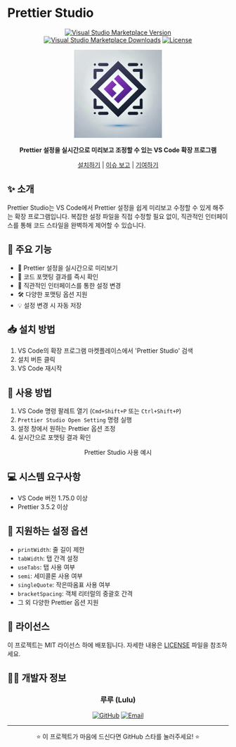 # Prettier Studio

<div align="center">

[![Visual Studio Marketplace Version](https://img.shields.io/visual-studio-marketplace/v/PrestigeLulu.prettier-studio?style=flat-square&label=VS%20Marketplace&logo=visual-studio-code)](https://marketplace.visualstudio.com/items?itemName=PrestigeLulu.prettier-studio)
[![Visual Studio Marketplace Downloads](https://img.shields.io/visual-studio-marketplace/d/PrestigeLulu.prettier-studio?style=flat-square)](https://marketplace.visualstudio.com/items?itemName=PrestigeLulu.prettier-studio)
[![License](https://img.shields.io/badge/license-MIT-blue.svg?style=flat-square)](LICENSE)

<img src="./media/image.png" alt="Prettier Studio Logo" width="200"/>

**Prettier 설정을 실시간으로 미리보고 조정할 수 있는 VS Code 확장 프로그램**

[설치하기](https://marketplace.visualstudio.com/items?itemName=PrestigeLulu.prettier-studio) | [이슈 보고](https://github.com/PrestigeLulu/PrettierStudio/issues) | [기여하기](https://github.com/PrestigeLulu/PrettierStudio)

</div>

## ✨ 소개

Prettier Studio는 VS Code에서 Prettier 설정을 쉽게 미리보고 수정할 수 있게 해주는 확장 프로그램입니다. 복잡한 설정 파일을 직접 수정할 필요 없이, 직관적인 인터페이스를 통해 코드 스타일을 완벽하게 제어할 수 있습니다.

## 🚀 주요 기능

- 📝 Prettier 설정을 실시간으로 미리보기
- 👀 코드 포맷팅 결과를 즉시 확인
- 🎯 직관적인 인터페이스를 통한 설정 변경
- 🛠 다양한 포맷팅 옵션 지원
- 💡 설정 변경 시 자동 저장

## 📥 설치 방법

1. VS Code의 확장 프로그램 마켓플레이스에서 'Prettier Studio' 검색
2. 설치 버튼 클릭
3. VS Code 재시작

## 📖 사용 방법

1. VS Code 명령 팔레트 열기 (`Cmd+Shift+P` 또는 `Ctrl+Shift+P`)
2. `Prettier Studio Open Setting` 명령 실행
3. 설정 창에서 원하는 Prettier 옵션 조정
4. 실시간으로 포맷팅 결과 확인

<div align="center">
Prettier Studio 사용 예시
</div>

## 💻 시스템 요구사항

- VS Code 버전 1.75.0 이상
- Prettier 3.5.2 이상

## 🔧 지원하는 설정 옵션

- `printWidth`: 줄 길이 제한
- `tabWidth`: 탭 간격 설정
- `useTabs`: 탭 사용 여부
- `semi`: 세미콜론 사용 여부
- `singleQuote`: 작은따옴표 사용 여부
- `bracketSpacing`: 객체 리터럴의 중괄호 간격
- 그 외 다양한 Prettier 옵션 지원

## 📄 라이선스

이 프로젝트는 MIT 라이선스 하에 배포됩니다. 자세한 내용은 [LICENSE](LICENSE) 파일을 참조하세요.

## 👨‍💻 개발자 정보

<div align="center">

### 루루 (Lulu)

[![GitHub](https://img.shields.io/badge/GitHub-PrestigeLulu-181717?style=for-the-badge&logo=github)](https://github.com/PrestigeLulu)
[![Email](https://img.shields.io/badge/Email-alsrb4171%40gmail.com-EA4335?style=for-the-badge&logo=gmail)](mailto:alsrb4171@gmail.com)

</div>

---

<div align="center">
⭐️ 이 프로젝트가 마음에 드신다면 GitHub 스타를 눌러주세요! ⭐️
</div>
